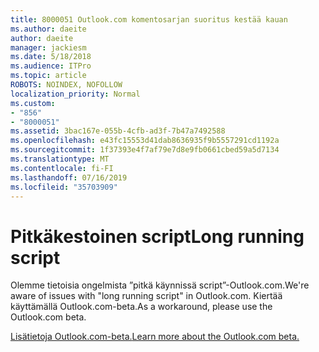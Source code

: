 ```yaml
---
title: 8000051 Outlook.com komentosarjan suoritus kestää kauan
ms.author: daeite
author: daeite
manager: jackiesm
ms.date: 5/18/2018
ms.audience: ITPro
ms.topic: article
ROBOTS: NOINDEX, NOFOLLOW
localization_priority: Normal
ms.custom:
- "856"
- "8000051"
ms.assetid: 3bac167e-055b-4cfb-ad3f-7b47a7492588
ms.openlocfilehash: e43fc15553d41dab8636935f9b5557291cd1192a
ms.sourcegitcommit: 1f37393e4f7af79e7d8e9fb0661cbed59a5d7134
ms.translationtype: MT
ms.contentlocale: fi-FI
ms.lasthandoff: 07/16/2019
ms.locfileid: "35703909"
---
```

# <a name="long-running-script"></a><span data-ttu-id="4a42b-102">Pitkäkestoinen script</span><span class="sxs-lookup"><span data-stu-id="4a42b-102">Long running script</span></span>

<span data-ttu-id="4a42b-103">Olemme tietoisia ongelmista ”pitkä käynnissä script”-Outlook.com.</span><span class="sxs-lookup"><span data-stu-id="4a42b-103">We're aware of issues with "long running script" in Outlook.com.</span></span> <span data-ttu-id="4a42b-104">Kiertää käyttämällä Outlook.com-beta.</span><span class="sxs-lookup"><span data-stu-id="4a42b-104">As a workaround, please use the Outlook.com beta.</span></span>
  
[<span data-ttu-id="4a42b-105">Lisätietoja Outlook.com-beta.</span><span class="sxs-lookup"><span data-stu-id="4a42b-105">Learn more about the Outlook.com beta.</span></span>](https://support.office.com/article/40676ad0-c831-45ac-a023-5be633be798d?wt.mc_id=Office_Outlook_com_Alchemy)
  